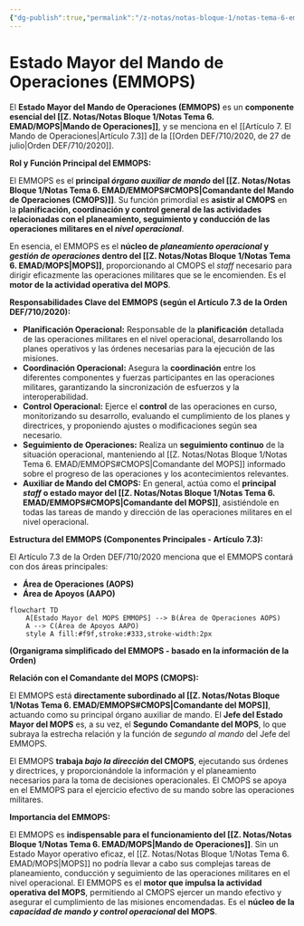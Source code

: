 ```yaml
---
{"dg-publish":true,"permalink":"/z-notas/notas-bloque-1/notas-tema-6-emad/emmops/"}
---
```


# Estado Mayor del Mando de Operaciones (EMMOPS)

El **Estado Mayor del Mando de Operaciones (EMMOPS)** es un **componente esencial del [[Z. Notas/Notas Bloque 1/Notas Tema 6. EMAD/MOPS\|Mando de Operaciones]]**,  y se menciona en el [[Artículo 7. El Mando de Operaciones\|Artículo 7.3]] de la [[Orden DEF/710/2020, de 27 de julio\|Orden DEF/710/2020]].

**Rol y Función Principal del EMMOPS:**

El EMMOPS es el **principal *órgano auxiliar de mando* del [[Z. Notas/Notas Bloque 1/Notas Tema 6. EMAD/EMMOPS#CMOPS\|Comandante del Mando de Operaciones (CMOPS)]]**.  Su función primordial es **asistir al CMOPS** en la **planificación, coordinación y control general de las actividades relacionadas con el planeamiento, seguimiento y conducción de las operaciones militares en el *nivel operacional***.

En esencia, el EMMOPS es el **núcleo de *planeamiento operacional* y *gestión de operaciones* dentro del [[Z. Notas/Notas Bloque 1/Notas Tema 6. EMAD/MOPS\|MOPS]]**,  proporcionando al CMOPS el *staff* necesario para dirigir eficazmente las operaciones militares que se le encomienden.  Es el **motor de la actividad operativa del MOPS**.

**Responsabilidades Clave del EMMOPS (según el Artículo 7.3 de la Orden DEF/710/2020):**

*   **Planificación Operacional:**  Responsable de la **planificación** detallada de las operaciones militares en el nivel operacional,  desarrollando los planes operativos y las órdenes necesarias para la ejecución de las misiones.
*   **Coordinación Operacional:**  Asegura la **coordinación** entre los diferentes componentes y fuerzas participantes en las operaciones militares,  garantizando la sincronización de esfuerzos y la interoperabilidad.
*   **Control Operacional:**  Ejerce el **control** de las operaciones en curso,  monitorizando su desarrollo, evaluando el cumplimiento de los planes y directrices, y proponiendo ajustes o modificaciones según sea necesario.
*   **Seguimiento de Operaciones:**  Realiza un **seguimiento continuo** de la situación operacional,  manteniendo al [[Z. Notas/Notas Bloque 1/Notas Tema 6. EMAD/EMMOPS#CMOPS\|Comandante del MOPS]] informado sobre el progreso de las operaciones y los acontecimientos relevantes.
*   **Auxiliar de Mando del CMOPS:**  En general, actúa como el **principal *staff* o estado mayor del [[Z. Notas/Notas Bloque 1/Notas Tema 6. EMAD/EMMOPS#CMOPS\|Comandante del MOPS]]**,  asistiéndole en todas las tareas de mando y dirección de las operaciones militares en el nivel operacional.

**Estructura del EMMOPS (Componentes Principales - Artículo 7.3):**

El Artículo 7.3 de la Orden DEF/710/2020 menciona que el EMMOPS contará con dos áreas principales:

*   **Área de Operaciones (AOPS)**
*   **Área de Apoyos (AAPO)**

```mermaid
flowchart TD
    A[Estado Mayor del MOPS EMMOPS] --> B(Área de Operaciones AOPS)
    A --> C(Área de Apoyos AAPO)
    style A fill:#f9f,stroke:#333,stroke-width:2px
```

**(Organigrama simplificado del EMMOPS - basado en la información de la Orden)**

**Relación con el Comandante del MOPS (CMOPS):**

El EMMOPS está **directamente subordinado al [[Z. Notas/Notas Bloque 1/Notas Tema 6. EMAD/EMMOPS#CMOPS\|Comandante del MOPS]]**,  actuando como su principal órgano auxiliar de mando.  El **Jefe del Estado Mayor del MOPS** es, a su vez, el **Segundo Comandante del MOPS**,  lo que subraya la estrecha relación y la función de *segundo al mando* del Jefe del EMMOPS.

El EMMOPS **trabaja *bajo la dirección* del CMOPS**,  ejecutando sus órdenes y directrices, y proporcionándole la información y el planeamiento necesarios para la toma de decisiones operacionales.  El CMOPS se apoya en el EMMOPS para el ejercicio efectivo de su mando sobre las operaciones militares.

**Importancia del EMMOPS:**

El EMMOPS es **indispensable para el funcionamiento del [[Z. Notas/Notas Bloque 1/Notas Tema 6. EMAD/MOPS\|Mando de Operaciones]]**.  Sin un Estado Mayor operativo eficaz,  el [[Z. Notas/Notas Bloque 1/Notas Tema 6. EMAD/MOPS\|MOPS]] no podría llevar a cabo sus complejas tareas de planeamiento, conducción y seguimiento de las operaciones militares en el nivel operacional.  El EMMOPS es el **motor que impulsa la actividad operativa del MOPS**,  permitiendo al CMOPS ejercer un mando efectivo y asegurar el cumplimiento de las misiones encomendadas.  Es el **núcleo de la *capacidad de mando y control operacional* del MOPS**.
